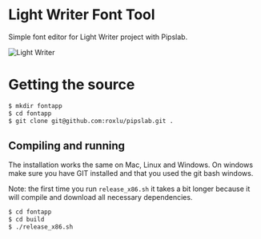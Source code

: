 
# Light Writer Font Tool

Simple font editor for Light Writer project with Pipslab.

<img src="http://i.imgur.com/fWpZEJF.png" alt="Light Writer">


# Getting the source

````sh
$ mkdir fontapp
$ cd fontapp
$ git clone git@github.com:roxlu/pipslab.git .
````

## Compiling and running

The installation works the same on Mac, Linux and Windows. On 
windows make sure you have GIT installed and that you used the 
git bash windows. 

Note: the first time you run `release_x86.sh` it takes a bit 
longer because it will compile and download all necessary 
dependencies.

````sh
$ cd fontapp
$ cd build
$ ./release_x86.sh
````
